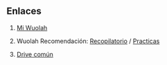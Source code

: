 ## Enlaces
   1. [Mi Wuolah](https://www.wuolah.com/apuntes/fundamentos-de-ingenieria-del-software?communityId=10573&f_course=2&f_community=10573&user=1240682&utm_content=subject&referral=Dnreo1&utm_source=referral&utm_medium=referral&utm_campaign=share-copy&utm_term=subject-share-copy)
   1. Wuolah Recomendación: [Recopilatorio](https://wuolah.com/apuntes/fundamentos-de-ingenieria-del-software/ejsparciales-corregidos-recopilatorio-preguntas-parciales-fis-corregidas-p-4304274?utm_source=wuolah&utm_medium=referral&utm_campaign=file-openfile)
    /
    [Practicas](https://wuolah.com/apuntes/fundamentos-de-ingenieria-del-software/todas-las-practicas-resueltas-practica-2-grupo-c2-subgrupo-c2-pdf-2426042?utm_source=wuolah&utm_medium=referral&utm_campaign=file-openfile)

   1. [Drive común](https://drive.google.com/drive/folders/1SlDPv79cGVdsK-3w8gBn9MPromoTcCEk?usp=drive_link)
